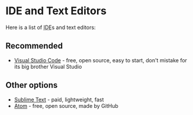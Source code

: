 # IDE and Text Editors

Here is a list of <abbr title="Integrated Development Environment">IDE</abbr>s and text editors:

## Recommended

- [Visual Studio Code](https://code.visualstudio.com/) - free, open source, easy to start, don't mistake for its big brother Visual Studio

## Other options

- [Sublime Text](https://www.sublimetext.com/) - paid, lightweight, fast
- [Atom](https://atom.io/) - free, open source, made by GitHub
